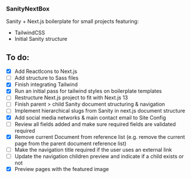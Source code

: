 ### SanityNextBox

Sanity + Next.js boilerplate for small projects featuring:

- TailwindCSS
- Initial Sanity structure

## To do:

- [x] Add ReactIcons to Next.js
- [ ] Add structure to Sass files
- [x] Finish integrating Tailwind
- [x] Run an initial pass for tailwind styles on boilerplate templates
- [ ] Restructure Next.js project to fit with Next.js 13
- [ ] Finish parent > child Sanity document structuring & navigation
- [ ] Implement hierarchical slugs from Sanity in next.js document structure
- [x] Add social media networks & main contact email to Site Config
- [ ] Review all fields added and make sure required fields are validated required
- [x] Remove current Document from reference list (e.g. remove the current page from the parent document reference list)
- [ ] Make the navigation title required if the user uses an external link
- [ ] Update the navigation children preview and indicate if a child exists or not
- [x] Preview pages with the featured image